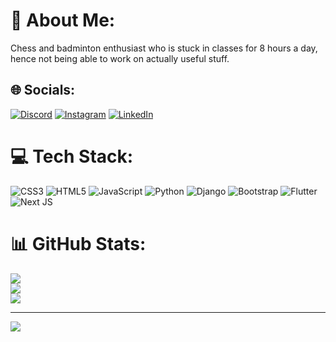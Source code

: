 # 💫 About Me:
Chess and badminton enthusiast who is stuck in classes for 8 hours a day, hence not being able to work on actually useful stuff.


## 🌐 Socials:
[![Discord](https://img.shields.io/badge/Discord-%237289DA.svg?logo=discord&logoColor=white)](https://discord.gg/satvshr#1385) [![Instagram](https://img.shields.io/badge/Instagram-%23E4405F.svg?logo=Instagram&logoColor=white)](https://instagram.com/satvshr1) [![LinkedIn](https://img.shields.io/badge/LinkedIn-%230077B5.svg?logo=linkedin&logoColor=white)](https://linkedin.com/in/satvik-mishra-318194275)

# 💻 Tech Stack:
![CSS3](https://img.shields.io/badge/css3-%231572B6.svg?style=for-the-badge&logo=css3&logoColor=white) ![HTML5](https://img.shields.io/badge/html5-%23E34F26.svg?style=for-the-badge&logo=html5&logoColor=white) ![JavaScript](https://img.shields.io/badge/javascript-%23323330.svg?style=for-the-badge&logo=javascript&logoColor=%23F7DF1E) ![Python](https://img.shields.io/badge/python-3670A0?style=for-the-badge&logo=python&logoColor=ffdd54) ![Django](https://img.shields.io/badge/django-%23092E20.svg?style=for-the-badge&logo=django&logoColor=white) ![Bootstrap](https://img.shields.io/badge/bootstrap-%23563D7C.svg?style=for-the-badge&logo=bootstrap&logoColor=white) ![Flutter](https://img.shields.io/badge/Flutter-%2302569B.svg?style=for-the-badge&logo=Flutter&logoColor=white) ![Next JS](https://img.shields.io/badge/Next-black?style=for-the-badge&logo=next.js&logoColor=white)
# 📊 GitHub Stats:
![](https://github-readme-stats.vercel.app/api?username=satvshr&theme=dark&hide_border=false&include_all_commits=false&count_private=false)<br/>
![](https://github-readme-streak-stats.herokuapp.com/?user=satvshr&theme=dark&hide_border=false)<br/>
![](https://github-readme-stats.vercel.app/api/top-langs/?username=satvshr&theme=dark&hide_border=false&include_all_commits=false&count_private=false&layout=compact)

---
[![](https://visitcount.itsvg.in/api?id=satvshr&icon=0&color=0)](https://visitcount.itsvg.in)

<!-- Proudly created with GPRM ( https://gprm.itsvg.in ) -->

